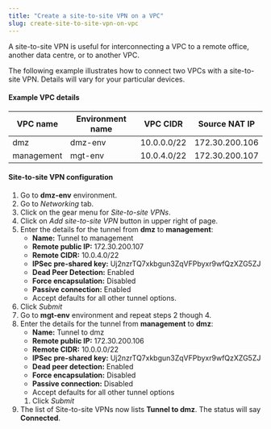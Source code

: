 ```yaml
---
title: "Create a site-to-site VPN on a VPC"
slug: create-site-to-site-vpn-on-vpc
---
```



A site-to-site VPN is useful for interconnecting a VPC to a remote office, another data centre, or to another VPC.

The following example illustrates how to connect two VPCs with a site-to-site VPN.  Details will vary for your particular devices.

#### Example VPC details
| VPC name | Environment name | VPC CIDR | Source NAT IP |
| --- | --- | --- | --- |
| dmz | dmz-env | 10.0.0.0/22 | 172.30.200.106 |
| management | mgt-env| 10.0.4.0/22 | 172.30.200.107 |

#### Site-to-site VPN configuration
1. Go to **dmz-env** environment.
1. Go to *Networking* tab.
1. Click on the gear menu for *Site-to-site VPNs*.
1. Click on *Add site-to-site VPN* button in upper right of page.
1. Enter the details for the tunnel from **dmz** to **management**:
   - **Name:** Tunnel to management
   - **Remote public IP:** 172.30.200.107
   - **Remote CIDR:** 10.0.4.0/22
   - **IPSec pre-shared key:** Uj2nzrTQ7xkbgun3ZqVFPbyxr9wfQzXZG5ZJ
   - **Dead Peer Detection:** Enabled
   - **Force encapsulation:** Disabled
   - **Passive connection:** Enabled
   - Accept defaults for all other tunnel options.
1. Click *Submit*
1. Go to **mgt-env** environment and repeat steps 2 though 4.
1. Enter the details for the tunnel from **management** to **dmz**:
   - **Name:** Tunnel to dmz
   - **Remote public IP:** 172.30.200.106
   - **Remote CIDR:** 10.0.0.0/22
   - **IPSec pre-shared key:** Uj2nzrTQ7xkbgun3ZqVFPbyxr9wfQzXZG5ZJ
   - **Dead peer detection:** Enabled
   - **Force encapsulation:** Disabled
   - **Passive connection:** Disabled
   - Accept defaults for all other tunnel options
   1. Click *Submit*
1. The list of Site-to-site VPNs now lists **Tunnel to dmz**.  The status will say **Connected**.
